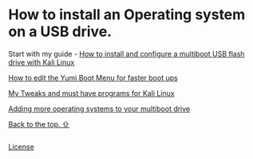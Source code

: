 


# How to install an Operating system on a USB drive.  


Start with my guide - [How to install and configure a multiboot USB flash drive with Kali Linux](../master/How_To_Install_And_Configure_A_Multiboot_Flash_Drive.md)

[How to edit the Yumi Boot Menu for faster boot ups]()  

[My Tweaks and must have programs for Kali Linux]()  

[Adding more operating systems to your multiboot drive]()  












[Back to the top. ⇧](../master/)  

  
```
```
  

[License](https://github.com/newCodez99/Using-Github/blob/master/LICENSE)

